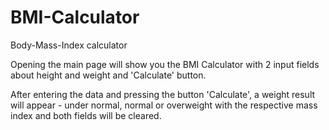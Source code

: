 # BMI-Calculator
Body-Mass-Index calculator

Opening the main page will show you the BMI Calculator with 2 input fields about height and weight and 'Calculate' button.

After entering the data and pressing the button 'Calculate', a weight result will appear - under normal, normal or overweight with the respective mass index and both fields will be cleared.
